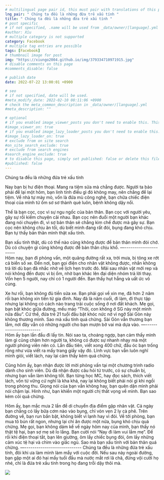 ```yaml
---
# multilingual page pair id, this must pair with translations of this page. (This name must be unique)
lng_pair: " Chúng ta đều là những đứa trẻ xấu tính "
title: " Chúng ta đều là những đứa trẻ xấu tính "
# post specific
# if not specified, .name will be used from _data/owner/[language].yml
#author: Xíu
# multiple category is not supported
category: Facebook
# multiple tag entries are possible
tags: [Facebook]
# thumbnail image for post
img: "https://xiungo2004.github.io/img/379334710971915.jpg"
# disable comments on this page
#comments_disable: false

# publish date
date: 2022-07-22 13:00:01 +0900

# seo
# if not specified, date will be used.
#meta_modify_date: 2022-02-10 08:11:06 +0900
# check the meta_common_description in _data/owner/[language].yml
#meta_description: ""

# optional
# if you enabled image_viewer_posts you don't need to enable this. This is only if image_viewer_posts = false
#image_viewer_on: true
# if you enabled image_lazy_loader_posts you don't need to enable this. This is only if image_lazy_loader_posts = false
#image_lazy_loader_on: true
# exclude from on site search
#on_site_search_exclude: true
# exclude from search engines
#search_engine_exclude: true
# to disable this page, simply set published: false or delete this file
#published: false
---
```


<!-- outline-start -->

Chúng ta đều là những đứa trẻ xấu tính

Nay bạn bị hư điện thoại. Mang ra tiệm sửa mà chẳng được. Người ta bảo phải để lại một hôm, bạn linh tính điều gì đó không may, nên chẳng để lại tiệm. Về nhà tự mày mò, vốn là đứa mù công nghệ, bạn chữa chiếc điện thoại của mình từ ốm sơ sơ thành què luôn, bệnh không dậy nổi.

Thế là bạn cọc, cọc vì sự ngu ngốc của bản thân. Bạn cọc với người yêu, gây sự rồi kiếm chuyện cãi nhau. Bạn cọc nên đuổi một người bạn khác đang nói chuyện đi, vì sợ bản thân sẽ chẳng kìm chế được mà gây sự. Bạn cọc nên không chịu ăn tối, dù biết mình đang rất đói, bụng đang khó chịu. Bạn tự thấy bản thân mình thật xấu tính.

Bạn xấu tính thật, dù có thế nào cũng không được để bản thân mình đói chớ. Dù có chuyện gì cũng không được để bản thân chịu khổ.
—-\-\-\-\-\-\-\-\-\-\-\-\-\-\-\-\-\-\-\-\-\-\
Hôm nay, bạn đi phỏng vấn, một quãng đường rất xa, trời mưa, bị tông xe rớt cả biển số xe. Đến nơi, bạn gọi điện cho nhân vật không được, nhắn không trả lời dù bạn đã nhắc nhở về lịch hẹn trước đó. Mãi sau nhân vật mới rep và nói không đến được vì bị ốm, nhờ bạn khác lên đại diện nhóm trả lời thay. Vốn hẹn 5 người, nay chỉ có 1 người đến. Bạn thấy hụt hẫng và uất ức vô cùng.

Xe hư rồi, bạn không đủ tiền sửa xe. Bạn phải gọi về xin mẹ, đã hơn 2 năm rồi bạn không xin tiền từ gia đình. Nay đã là năm cuối, đi làm, đi thực tập nhưng lại không có cách nào trang trải cuộc sống ở nơi đất khách. Mẹ gọi, bạn bật khóc giữa đường, mếu máo “Thôi, con không ở SG này một mình nữa đâu”. Cứ thế, đứa trẻ 21 tuổi đầu bật khóc nức nở vì ngỡ Sài Gòn này không thương mình. Sao mà xấu tính quá chừng. Sài Gòn vẫn thương bạn lắm, nơi đây vẫn có những người cho bạn mượn bờ vai mà dựa vào.
—-\-\-\-\-\-\-\-\-\-\-\-\-\-\-\-\-\-\-\-\-\-\-\-\
Hôm ấy bạn lần đầu đi lấy tin. Nói sao ta, choáng ngợp, bạn cảm thấy mình làm gì cũng chậm hơn người ta, không có được sự nhanh nhạy mà một người phóng viên nên có. Lần đầu tiên, viết xong 400 chữ, đầu óc bạn trống rỗng như vừa viết ra mấy trang giấy vậy đó. Lĩnh vực bạn vẫn luôn nghĩ mình giỏi, viết lách, nay lại cảm thấy kém quá chừng.

Cũng hôm ấy, bạn nhận được lời mời phỏng vấn tại một chương trình radio dành cho sinh viên. Dù đã nhận được câu hỏi từ trước, có sự chuẩn bị, nhưng bạn vẫn làm không tốt. Bạn từng học MC, hay đọc sách, thích viết lách, vốn từ vững cứ nghĩ là kha khá, nay lại không biết phải nói gì khi ngồi trong phòng thu. Giọng nói của bạn vẫn không hay, bạn quên dặn mình phải nói chậm lại. Hình như, bạn khiến một người chị thất vọng về mình. Bạn sao kém cỏi quá chừng.

Hôm ấy, bạn mắc mưa 2 lần để di chuyển địa điểm gặp nhân vật. Cả ngày bạn chẳng có lấy bữa cơm nào vào bụng, chỉ vỏn vẹn 2 ly cà phê. Trên đường về, bạn run bần bật, không biết vì lạnh hay vì đói. Về tới phòng, bạn mua tô bún rất ngon, nhưng lại chỉ ăn được một nửa, bụng khó chịu quá chừng. Mẹ gọi, bạn không dám kể về ngày hôm nay của mình, bạn thấy nó thật tệ hại, bạn sợ mẹ sẽ lo lắng. Bạn cười nói “Nay đi làm vui lắm mẹ”. Để rồi khi điện thoại tắt, bạn lên giường, ôm lấy chiếc bụng đói, ôm lấy những cảm xúc tệ hại và chìm vào giấc ngủ. Sao mà bạn xấu tính với bản thân quá chừng.
—-\-\-\-\-\-\-\-\-\-\-\-\-\-\-\-\-\-\-\-\-\-\-\-\-\-\-\-\-
Chúng ta đều là những đứa trẻ xấu tính, đôi khi ưa làm mình làm mẩy với cuộc đời. Nếu sau này ngoài đường, bạn gặp một ai đó hai mấy tuổi đầu mà nước mắt rơi lã chã, đừng vội cười họ nhé, chỉ là đứa trẻ xấu tính trong họ đang trỗi dậy thôi mà.

<!-- outline-end -->

<img src= "https://xiungo2004.github.io/img/379334710971915.jpg">